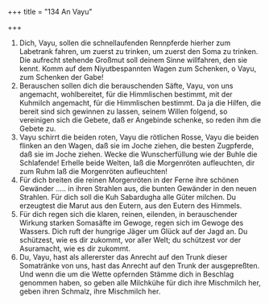 +++
title = "134 An Vayu"

+++


1.	Dich, Vayu, sollen die schnellaufenden Rennpferde hierher zum Labetrank fahren, um zuerst zu trinken, um zuerst den Soma zu trinken. Die aufrecht stehende Großmut soll deinem Sinne willfahren, den sie kennt. Komm auf dem Niyutbespannten Wagen zum Schenken, o Vayu, zum Schenken der Gabe!
2.	Berauschen sollen dich die berauschenden Säfte, Vayu, von uns angemacht, wohlbereitet, für die Himmlischen bestimmt, mit der Kuhmilch angemacht, für die Himmlischen bestimmt. Da ja die Hilfen, die bereit sind sich gewinnen zu lassen, seinem Willen folgend, so vereinigen sich die Gebete, daß er Angebinde schenke, so reden ihm die Gebete zu.
3.	Vayu schirrt die beiden roten, Vayu die rötlichen Rosse, Vayu die beiden flinken an den Wagen, daß sie im Joche ziehen, die besten Zugpferde, daß sie im Joche ziehen. Wecke die Wunscherfüllung wie der Buhle die Schlafende! Erhelle beide Welten, laß die Morgenröten aufleuchten, dir zum Ruhm laß die Morgenröten aufleuchten!
4.	Für dich breiten die reinen Morgenröten in der Ferne ihre schönen Gewänder ..... in ihren Strahlen aus, die bunten Gewänder in den neuen Strahlen. Für dich soll die Kuh Sabardugha alle Güter milchen. Du erzeugtest die Marut aus den Eutern, aus den Eutern des Himmels.
5.	Für dich regen sich die klaren, reinen, eilenden, in berauschender Wirkung starken Somasäfte im Gewoge, regen sich im Gewoge des Wassers. Dich ruft der hungrige Jäger um Glück auf der Jagd an. Du schützest, wie es dir zukommt, vor aller Welt; du schützest vor der Asuramacht, wie es dir zukommt.
6.	Du, Vayu, hast als allererster das Anrecht auf den Trunk dieser Somatränke von uns, hast das Anrecht auf den Trunk der ausgepreßten. Und wenn die um die Wette opfernden Stämme dich in Beschlag genommen haben, so geben alle Milchkühe für dich ihre Mischmilch her, geben ihren Schmalz, ihre Mischmilch her.


